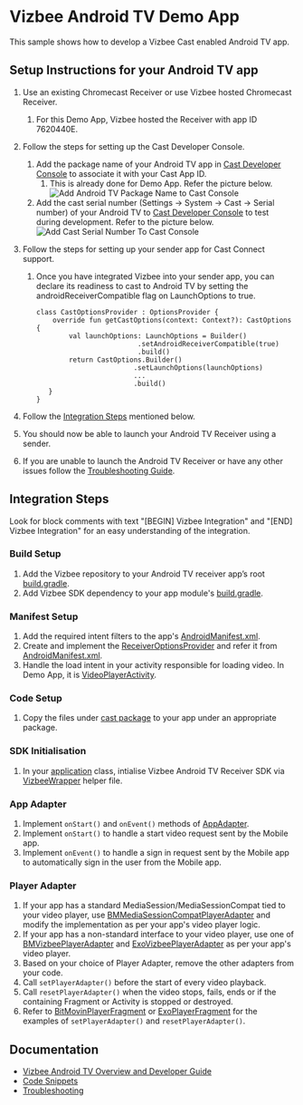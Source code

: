 # Vizbee Android TV Demo App

This sample shows how to develop a Vizbee Cast enabled Android TV app.

## Setup Instructions for your Android TV app
1. Use an existing Chromecast Receiver or use Vizbee hosted Chromecast Receiver.
   1. For this Demo App, Vizbee hosted the Receiver with app ID 7620440E.
2. Follow the steps for setting up the Cast Developer Console.
   1. Add the package name of your Android TV app in [Cast Developer Console](https://cast.google.com/publish) to associate it with your Cast App ID.
      1. This is already done for Demo App. Refer the picture below.
      ![Add Android TV Package Name to Cast Console](https://vzb-origin.s3.amazonaws.com/images/integration/androidtv/CastConsoleDemoPackageName.png)
   2. Add the cast serial number (Settings -> System -> Cast -> Serial number) of your Android TV to [Cast Developer Console](https://cast.google.com/publish) to test during development. Refer to the picture below.
      ![Add Cast Serial Number To Cast Console](https://vzb-origin.s3.amazonaws.com/images/integration/androidtv/AddCastSerialNumberToCastConsole.png)
   
3. Follow the steps for setting up your sender app for Cast Connect support.
   1. Once you have integrated Vizbee into your sender app, you can declare its readiness to cast 
      to Android TV by setting the androidReceiverCompatible flag on LaunchOptions to true.
      ```
      class CastOptionsProvider : OptionsProvider {
          override fun getCastOptions(context: Context?): CastOptions {
              val launchOptions: LaunchOptions = Builder()
                               .setAndroidReceiverCompatible(true)
                               .build()
              return CastOptions.Builder()
                              .setLaunchOptions(launchOptions)
                              ...
                              .build()
         }
      }
4. Follow the [Integration Steps](#integration-steps) mentioned below.
5. You should now be able to launch your Android TV Receiver using a sender.
6. If you are unable to launch the Android TV Receiver or have any other issues follow the [Troubleshooting Guide](https://console.vizbee.tv/app/vzb2000001/develop/guides/firetv-androidtv-troubleshooting-snippets).

## Integration Steps
Look for block comments with text "[BEGIN] Vizbee Integration" and "[END] Vizbee Integration" for an easy understanding of the integration.

### Build Setup
1. Add the Vizbee repository to your Android TV receiver app’s root [build.gradle](/build.gradle).
2. Add Vizbee SDK dependency to your app module's [build.gradle](/app/build.gradle).

### Manifest Setup
1. Add the required intent filters to the app's [AndroidManifest.xml](/app/src/main/AndroidManifest.xml).
2. Create and implement the [ReceiverOptionsProvider](/app/src/main/java/tv/vizbee/demo/atvreceiver/cast/CastReceiverOptionsProvider.java) and refer it from [AndroidManifest.xml](/app/src/main/AndroidManifest.xml).
3. Handle the load intent in your activity responsible for loading video. In Demo App, it is [VideoPlayerActivity](/app/src/main/java/tv/vizbee/demo/atvreceiver/ui/VideoPlayerActivity.java).

### Code Setup
1. Copy the files under [cast package](/app/src/main/java/tv/vizbee/demo/atvreceiver/cast) to your app under an appropriate package.

### SDK Initialisation
1. In your [application](/app/src/main/java/tv/vizbee/demo/atvreceiver/ATVVZBDemoApplication.java) class, intialise Vizbee Android TV Receiver SDK via [VizbeeWrapper](/app/src/main/java/tv/vizbee/demo/atvreceiver/cast/VizbeeWrapper.java) helper file.

### App Adapter
1. Implement `onStart()` and `onEvent()` methods of [AppAdapter](app/src/main/java/tv/vizbee/demo/atvreceiver/cast/AppAdapter.java).
2. Implement `onStart()` to handle a start video request sent by the Mobile app.
3. Implement `onEvent()` to handle a sign in request sent by the Mobile app to automatically sign in the user from the Mobile app.

### Player Adapter
1. If your app has a standard MediaSession/MediaSessionCompat tied to your video player, use [BMMediaSessionCompatPlayerAdapter](app/src/main/java/tv/vizbee/demo/atvreceiver/cast/bitmovinplayer/BMMediaSessionCompatPlayerAdapter.java) and modify the implementation as per your app's video player logic.
2. If your app has a non-standard interface to your video player, use one of [BMVizbeePlayerAdapter](app/src/main/java/tv/vizbee/demo/atvreceiver/cast/bitmovinplayer/BMVizbeePlayerAdapter.java) and [ExoVizbeePlayerAdapter](app/src/main/java/tv/vizbee/demo/atvreceiver/cast/bitmovinplayer/BMVizbeePlayerAdapter.java) as per your app's video player.
3. Based on your choice of Player Adapter, remove the other adapters from your code.
4. Call `setPlayerAdapter()` before the start of every video playback.
5. Call `resetPlayerAdapter()` when the video stops, fails, ends or if the containing Fragment or Activity is stopped or destroyed.
6. Refer to [BitMovinPlayerFragment](app/src/main/java/tv/vizbee/demo/atvreceiver/player/BitMovinPlayerFragment.java) or [ExoPlayerFragment](app/src/main/java/tv/vizbee/demo/atvreceiver/player/ExoPlayerFragment.java) for the examples of `setPlayerAdapter()` and `resetPlayerAdapter()`.


## Documentation
* [Vizbee Android TV Overview and Developer Guide](https://console.vizbee.tv/app/vzb2000001/develop/guides/firetv-androidtv-sdk)
* [Code Snippets](https://console.vizbee.tv/app/vzb2000001/develop/guides/firetv-androidtv-snippets)
* [Troubleshooting](https://console.vizbee.tv/app/vzb2000001/develop/guides/firetv-androidtv-troubleshooting-snippets)
